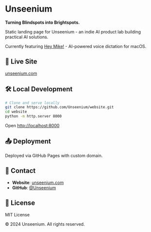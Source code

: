 # Unseenium

**Turning Blindspots into Brightspots.**

Static landing page for Unseenium - an indie AI product lab building practical AI solutions.

Currently featuring [Hey Mike!](https://github.com/Unseenium/HeyMike) - AI-powered voice dictation for macOS.

## 🚀 Live Site

[unseenium.com](https://unseenium.com)

## 🛠️ Local Development

```bash
# Clone and serve locally
git clone https://github.com/Unseenium/website.git
cd website
python -m http.server 8000
```

Open [http://localhost:8000](http://localhost:8000)

## 📤 Deployment

Deployed via GitHub Pages with custom domain.

## 📧 Contact

- **Website**: [unseenium.com](https://unseenium.com)
- **GitHub**: [@Unseenium](https://github.com/Unseenium)

## 📜 License

MIT License

© 2024 Unseenium. All rights reserved. 